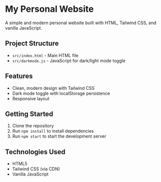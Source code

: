 # My Personal Website

A simple and modern personal website built with HTML, Tailwind CSS, and vanilla JavaScript.

## Project Structure

- `src/index.html` - Main HTML file
- `src/darkmode.js` - JavaScript for dark/light mode toggle

## Features

- Clean, modern design with Tailwind CSS
- Dark mode toggle with localStorage persistence
- Responsive layout

## Getting Started

1. Clone the repository
2. Run `npm install` to install dependencies
3. Run `npm start` to start the development server

## Technologies Used

- HTML5
- Tailwind CSS (via CDN)
- Vanilla JavaScript
